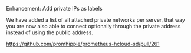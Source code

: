Enhancement: Add private IPs as labels

We have added a list of all attached private networks per server, that way you
are now also able to connect optionally through the private address instead of
using the public address.

https://github.com/promhippie/prometheus-hcloud-sd/pull/261
